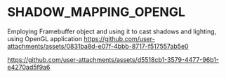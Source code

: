 # SHADOW_MAPPING_OPENGL
Employing Framebuffer object and using it to cast shadows and lighting, using OpenGL application
https://github.com/user-attachments/assets/0831ba8d-e07f-4bbb-8717-f517557ab5e0



https://github.com/user-attachments/assets/d5518cb1-3579-4477-96b1-e4270ad5f9a6

